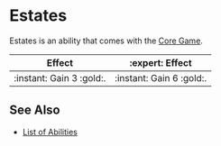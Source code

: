 # Estates

Estates is an ability that comes with the [Core Game](../content.md).

| Effect | :expert: Effect |
| :---: | :---: |
| :instant: Gain 3 :gold:. | :instant: Gain 6 :gold:. |


## See Also

- [List of Abilities](../abilities.md)
